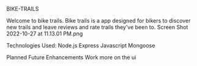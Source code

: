BIKE-TRAILS

Welcome to bike trails. Bike trails is a app designed for bikers to discover new trails and leave reviews and rate trails they’ve been to.
Screen Shot 2022-10-27 at 11.13.01 PM.png

Technologies Used:
Node.js Express Javascript Mongoose

Planned Future Enhancements
Work more on the ui